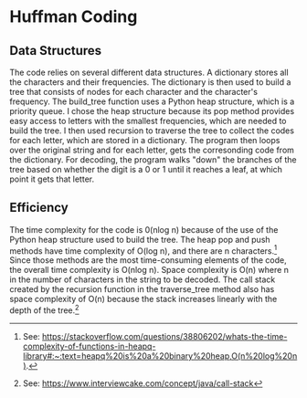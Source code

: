 
# Huffman Coding

## Data Structures
The code relies on several different data structures. A dictionary stores all the characters and their frequencies. The dictionary is then used to build a tree that consists of nodes for each character and the character's frequency. The build_tree function uses a Python heap structure, which is a priority queue. I chose the heap structure because its pop method provides easy access to letters with the smallest frequencies, which are needed to build the tree. I then used recursion to traverse the tree to collect the codes for each letter, which are stored in a dictionary. The program then loops over the original string and for each letter, gets the corresonding code from the dictionary. For decoding, the program walks "down" the branches of the tree based on whether the digit is a 0 or 1 until it reaches a leaf, at which point it gets that letter.

## Efficiency
The time complexity for the code is 0(nlog n) because of the use of the Python heap structure used to build the tree. The heap pop and push methods have time complexity of O(log n), and there are n characters.[^1] Since those methods are the most time-consuming elements of the code, the overall time complexity is O(nlog n). Space complexity is O(n) where n in the number of characters in the string to be decoded. The call stack created by the recursion function in the traverse_tree method also has space complexity of O(n) because the stack increases linearly with the depth of the tree.[^2]


[^1]: See: https://stackoverflow.com/questions/38806202/whats-the-time-complexity-of-functions-in-heapq-library#:~:text=heapq%20is%20a%20binary%20heap,O(n%20log%20n).

[^2]: See: https://www.interviewcake.com/concept/java/call-stack